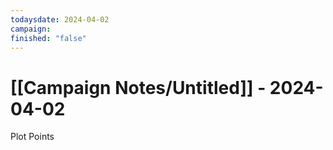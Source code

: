 ```yaml
---
todaysdate: 2024-04-02
campaign: 
finished: "false"
---
```

# [[Campaign Notes/Untitled]] - 2024-04-02




Plot Points
